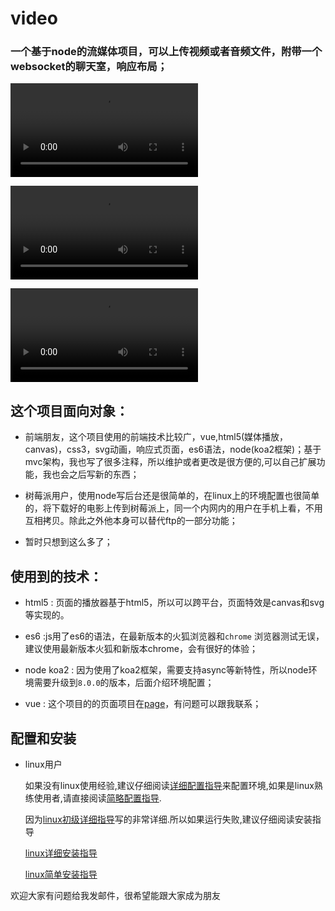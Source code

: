# video
### 一个基于node的流媒体项目，可以上传视频或者音频文件，附带一个websocket的聊天室，响应布局；

 ![sign page](./readme/swnb_1.mp4)


 ![index page](./readme/swnb_2.mp4)


 ![vue page](./readme/swnb_3.mp4)

## 这个项目面向对象：

* 前端朋友，这个项目使用的前端技术比较广，vue,html5(媒体播放，canvas)，css3，svg动画，响应式页面，es6语法，node(koa2框架)；基于mvc架构，我也写了很多注释，所以维护或者更改是很方便的,可以自己扩展功能，我也会之后写新的东西；

* 树莓派用户，使用node写后台还是很简单的，在linux上的环境配置也很简单的，将下载好的电影上传到树莓派上，同一个内网内的用户在手机上看，不用互相拷贝。除此之外他本身可以替代ftp的一部分功能；

* 暂时只想到这么多了；

## 使用到的技术：
* html5 : 页面的播放器基于html5，所以可以跨平台，页面特效是canvas和svg等实现的。

* es6 :js用了es6的语法，在最新版本的火狐浏览器和`chrome` 浏览器测试无误，建议使用最新版本火狐和新版本chrome，会有很好的体验；

* node koa2 : 因为使用了koa2框架，需要支持async等新特性，所以node环境需要升级到`8.0.0`的版本，后面介绍环境配置；

* vue  : 这个项目的的页面项目在[page](https://github.com/swnb/vue_webpage)，有问题可以跟我联系；

## 配置和安装

* linux用户
    
    如果没有linux使用经验,建议仔细阅读[详细配置指导](./readme/linux.md)来配置环境,如果是linux熟练使用者,请直接阅读[简略配置指导](./readme/linuxS.md).
    
    因为[linux初级详细指导](./readme/linux.md)写的非常详细.所以如果运行失败,建议仔细阅读安装指导

    [linux详细安装指导](./readme/linux.md)

    [linux简单安装指导](./readme/linuxS.md)
        

欢迎大家有问题给我发邮件，很希望能跟大家成为朋友
